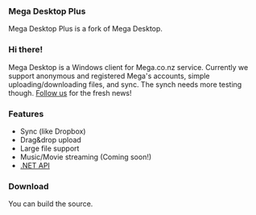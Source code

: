 ### Mega Desktop Plus

Mega Desktop Plus is a fork of Mega Desktop.

### Hi there!
Mega Desktop is a Windows client for Mega.co.nz service. 
Currently we support anonymous and registered Mega's accounts, simple uploading/downloading files, and sync.
The synch needs more testing though. [Follow us](https://twitter.com/Mega_Desktop) for the fresh news!

### Features
- Sync (like Dropbox)
- Drag&drop upload
- Large file support
- Music/Movie streaming (Coming soon!)
- [.NET API](https://github.com/sybil-sink/mega-sdk)

### Download
You can build the source.
